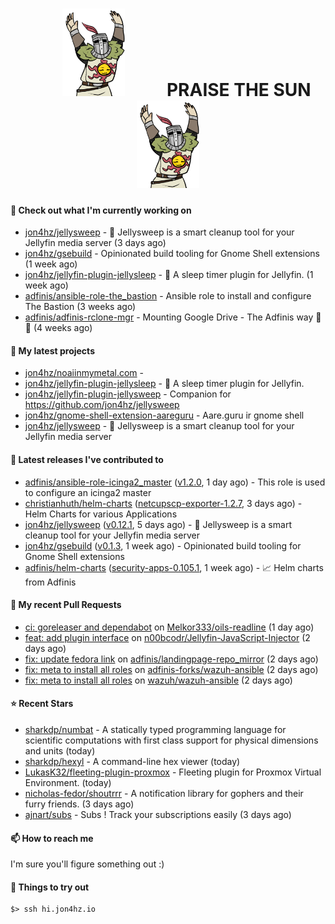 <h1 align="center">
  <img src="./assets/praise-the-sun.gif" width="100" alt="PRAISE THE SUN" style="margin: 0 60px;"/>
  PRAISE THE SUN
  <img src="./assets/praise-the-sun.gif" width="100" alt="PRAISE THE SUN" style="margin: 0 60px;"/>
</h1>

#### 👷 Check out what I'm currently working on

- [jon4hz/jellysweep](https://github.com/jon4hz/jellysweep) - 🧹 Jellysweep is a smart cleanup tool for your Jellyfin media server (3 days ago)
- [jon4hz/gsebuild](https://github.com/jon4hz/gsebuild) - Opinionated build tooling for Gnome Shell extensions (1 week ago)
- [jon4hz/jellyfin-plugin-jellysleep](https://github.com/jon4hz/jellyfin-plugin-jellysleep) - 🌙 A sleep timer plugin for Jellyfin. (1 week ago)
- [adfinis/ansible-role-the_bastion](https://github.com/adfinis/ansible-role-the_bastion) - Ansible role to install and configure The Bastion (3 weeks ago)
- [adfinis/adfinis-rclone-mgr](https://github.com/adfinis/adfinis-rclone-mgr) - Mounting Google Drive - The Adfinis way 🧙✨ (4 weeks ago)

#### 🌱 My latest projects

- [jon4hz/noaiinmymetal.com](https://github.com/jon4hz/noaiinmymetal.com) - 
- [jon4hz/jellyfin-plugin-jellysleep](https://github.com/jon4hz/jellyfin-plugin-jellysleep) - 🌙 A sleep timer plugin for Jellyfin.
- [jon4hz/jellyfin-plugin-jellysweep](https://github.com/jon4hz/jellyfin-plugin-jellysweep) - Companion for https://github.com/jon4hz/jellysweep
- [jon4hz/gnome-shell-extension-aareguru](https://github.com/jon4hz/gnome-shell-extension-aareguru) - Aare.guru ir gnome shell
- [jon4hz/jellysweep](https://github.com/jon4hz/jellysweep) - 🧹 Jellysweep is a smart cleanup tool for your Jellyfin media server

#### 🔭 Latest releases I've contributed to

- [adfinis/ansible-role-icinga2_master](https://github.com/adfinis/ansible-role-icinga2_master) ([v1.2.0](https://github.com/adfinis/ansible-role-icinga2_master/releases/tag/v1.2.0), 1 day ago) - This role is used to configure an icinga2 master
- [christianhuth/helm-charts](https://github.com/christianhuth/helm-charts) ([netcupscp-exporter-1.2.7](https://github.com/christianhuth/helm-charts/releases/tag/netcupscp-exporter-1.2.7), 3 days ago) - Helm Charts for various Applications
- [jon4hz/jellysweep](https://github.com/jon4hz/jellysweep) ([v0.12.1](https://github.com/jon4hz/jellysweep/releases/tag/v0.12.1), 5 days ago) - 🧹 Jellysweep is a smart cleanup tool for your Jellyfin media server
- [jon4hz/gsebuild](https://github.com/jon4hz/gsebuild) ([v0.1.3](https://github.com/jon4hz/gsebuild/releases/tag/v0.1.3), 1 week ago) - Opinionated build tooling for Gnome Shell extensions
- [adfinis/helm-charts](https://github.com/adfinis/helm-charts) ([security-apps-0.105.1](https://github.com/adfinis/helm-charts/releases/tag/security-apps-0.105.1), 1 week ago) - 📈 Helm charts from Adfinis

#### 🔨 My recent Pull Requests

- [ci: goreleaser and dependabot](https://github.com/Melkor333/oils-readline/pull/20) on [Melkor333/oils-readline](https://github.com/Melkor333/oils-readline) (1 day ago)
- [feat: add plugin interface](https://github.com/n00bcodr/Jellyfin-JavaScript-Injector/pull/7) on [n00bcodr/Jellyfin-JavaScript-Injector](https://github.com/n00bcodr/Jellyfin-JavaScript-Injector) (2 days ago)
- [fix: update fedora link](https://github.com/adfinis/landingpage-repo_mirror/pull/150) on [adfinis/landingpage-repo_mirror](https://github.com/adfinis/landingpage-repo_mirror) (2 days ago)
- [fix: meta to install all roles](https://github.com/adfinis-forks/wazuh-ansible/pull/1) on [adfinis-forks/wazuh-ansible](https://github.com/adfinis-forks/wazuh-ansible) (2 days ago)
- [fix: meta to install all roles](https://github.com/wazuh/wazuh-ansible/pull/1821) on [wazuh/wazuh-ansible](https://github.com/wazuh/wazuh-ansible) (2 days ago)

#### ⭐ Recent Stars

- [sharkdp/numbat](https://github.com/sharkdp/numbat) - A statically typed programming language for scientific computations with first class support for physical dimensions and units (today)
- [sharkdp/hexyl](https://github.com/sharkdp/hexyl) - A command-line hex viewer (today)
- [LukasK32/fleeting-plugin-proxmox](https://github.com/LukasK32/fleeting-plugin-proxmox) - Fleeting plugin for Proxmox Virtual Environment. (today)
- [nicholas-fedor/shoutrrr](https://github.com/nicholas-fedor/shoutrrr) - A notification library for gophers and their furry friends. (3 days ago)
- [ajnart/subs](https://github.com/ajnart/subs) - Subs ! Track your subscriptions easily  (3 days ago)

#### 📫 How to reach me
I'm sure you'll figure something out :)

#### 👀 Things to try out
```
$> ssh hi.jon4hz.io
```